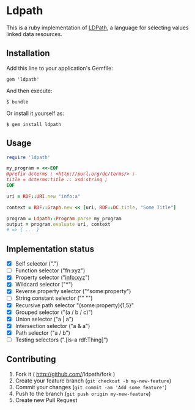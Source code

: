 # Ldpath

This is a ruby implementation of [LDPath](http://marmotta.apache.org/ldpath/language.html), a language for selecting values linked data resources.

## Installation

Add this line to your application's Gemfile:

    gem 'ldpath'

And then execute:

    $ bundle

Or install it yourself as:

    $ gem install ldpath

## Usage

```ruby
require 'ldpath'

my_program = <<-EOF
@prefix dcterms : <http://purl.org/dc/terms/> ;
title = dcterms:title :: xsd:string ;
EOF

uri = RDF::URI.new "info:a"

context = RDF::Graph.new << [uri, RDF::DC.title, "Some Title"]

program = Ldpath::Program.parse my_program
output = program.evaluate uri, context
# => { ... }
```

## Implementation status

- [x] Self selector (".")
- [ ] Function selector ("fn:xyz")
- [x] Property selector ("<info:xyz>")
- [x] Wildcard selector ("*")
- [x] Reverse property selector ("^some:property")
- [ ] String constant selector ("\" \"")
- [x] Recursive path selector "(some:property){1,5}"
- [x] Grouped selector ("(a / b / c)")
- [x] Union selector ("a | a")
- [x] Intersection selector ("a & a")
- [x] Path selector ("a / b")
- [ ] Testing selectors (".[is-a rdf:Thing]")

## Contributing

1. Fork it ( http://github.com/<my-github-username>/ldpath/fork )
2. Create your feature branch (`git checkout -b my-new-feature`)
3. Commit your changes (`git commit -am 'Add some feature'`)
4. Push to the branch (`git push origin my-new-feature`)
5. Create new Pull Request
